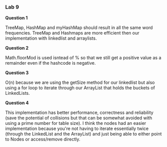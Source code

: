 ### Lab 9

**Question 1**

TreeMap, HashMap and myHashMap should result in all the same word frequencies. TreeMap and Hashmaps are more efficient then our implementation with linkedlist and arraylists.


**Question 2**

Math.floorMod is used isntead of % so that we still get a positive value as a remainder even if the hashcode is negative. 

**Question 3**

O(n) because we are using the getSize method for our linkedlist but also using a for loop to iterate through our ArrayList that holds the buckets of LinkedLists. 

**Question 4**

This implementation has better performance, correctness and reliability (save the potential of collisions but that can be somewhat avoided with using a prime number for table size). I think the nodes had an easier implementation because you're not having to iterate essentially twice (through the LinkedList and the ArrayList) and just being able to either point to Nodes or access/remove directly.  
 

